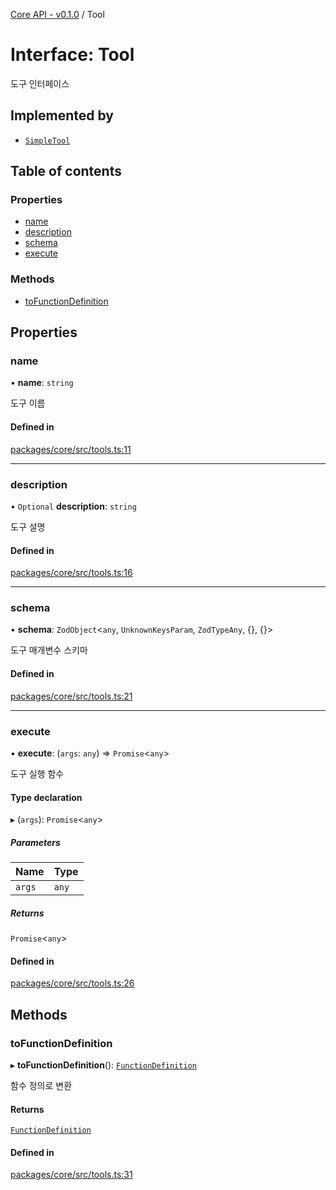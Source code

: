 [Core API - v0.1.0](../README.md) / Tool

# Interface: Tool

도구 인터페이스

## Implemented by

- [`SimpleTool`](../classes/SimpleTool.md)

## Table of contents

### Properties

- [name](Tool.md#name)
- [description](Tool.md#description)
- [schema](Tool.md#schema)
- [execute](Tool.md#execute)

### Methods

- [toFunctionDefinition](Tool.md#tofunctiondefinition)

## Properties

### <a id="name" name="name"></a> name

• **name**: `string`

도구 이름

#### Defined in

[packages/core/src/tools.ts:11](https://github.com/robotaio/robota/blob/main/packages/core/src/tools.ts#L11)

___

### <a id="description" name="description"></a> description

• `Optional` **description**: `string`

도구 설명

#### Defined in

[packages/core/src/tools.ts:16](https://github.com/robotaio/robota/blob/main/packages/core/src/tools.ts#L16)

___

### <a id="schema" name="schema"></a> schema

• **schema**: `ZodObject`\<`any`, `UnknownKeysParam`, `ZodTypeAny`, {}, {}\>

도구 매개변수 스키마

#### Defined in

[packages/core/src/tools.ts:21](https://github.com/robotaio/robota/blob/main/packages/core/src/tools.ts#L21)

___

### <a id="execute" name="execute"></a> execute

• **execute**: (`args`: `any`) => `Promise`\<`any`\>

도구 실행 함수

#### Type declaration

▸ (`args`): `Promise`\<`any`\>

##### Parameters

| Name | Type |
| :------ | :------ |
| `args` | `any` |

##### Returns

`Promise`\<`any`\>

#### Defined in

[packages/core/src/tools.ts:26](https://github.com/robotaio/robota/blob/main/packages/core/src/tools.ts#L26)

## Methods

### <a id="tofunctiondefinition" name="tofunctiondefinition"></a> toFunctionDefinition

▸ **toFunctionDefinition**(): [`FunctionDefinition`](FunctionDefinition.md)

함수 정의로 변환

#### Returns

[`FunctionDefinition`](FunctionDefinition.md)

#### Defined in

[packages/core/src/tools.ts:31](https://github.com/robotaio/robota/blob/main/packages/core/src/tools.ts#L31)
